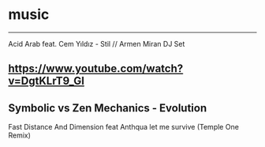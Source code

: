 # music
---
Acid Arab feat. Cem Yıldız - Stil // Armen Miran DJ Set

https://www.youtube.com/watch?v=DgtKLrT9_GI
---
Symbolic vs Zen Mechanics - Evolution
---
Fast Distance And Dimension feat Anthqua let me survive (Temple One Remix)
